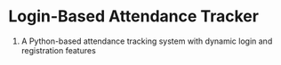 <h1> Login-Based Attendance Tracker</h1>
<ol>
  <li> A Python-based attendance tracking system with dynamic login and registration features</li>
</ol>
